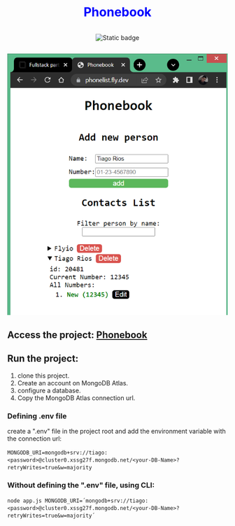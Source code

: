 <h1 style="text-align: center; color: blue; font-weight:bold">Phonebook</h1>

<div style="display: flex; gap: 10px; justify-content:center">

![Static badge](https://img.shields.io/badge/express-v.4.18.2-blue)

</div>

![Alt text](<Phonebook app.png>)

## Access the project: [Phonebook](https://phonelist.fly.dev/)

## Run the project:

<ol>
    <li>clone this project.</li>
    <li>Create an account on MongoDB Atlas.</li>
    <li>configure a database.</li>
    <li>Copy the MongoDB Atlas connection url.</li>
</ol>

### Defining .env file

create a ".env" file in the project root and add the environment variable with the connection url:

```MONGODB_URI=mongodb+srv://tiago:<password>@cluster0.xssg27f.mongodb.net/<your-DB-Name>?retryWrites=true&w=majority```

### Without defining the ".env" file, using CLI:

```node app.js MONGODB_URI=´mongodb+srv://tiago:<password>@cluster0.xssg27f.mongodb.net/<your-DB-Name>?retryWrites=true&w=majority´```
